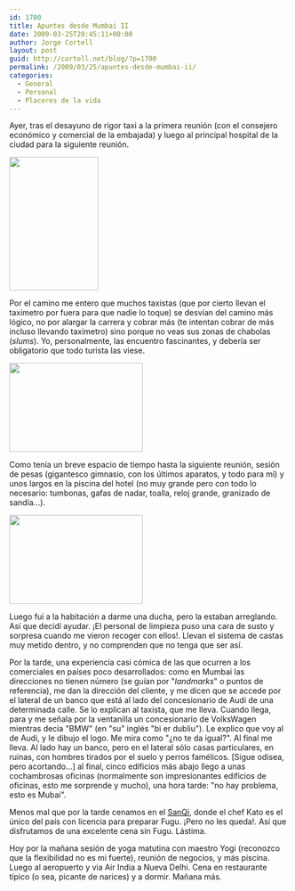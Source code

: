 ```yaml
---
id: 1700
title: Apuntes desde Mumbai II
date: 2009-03-25T20:45:11+00:00
author: Jorge Cortell
layout: post
guid: http://cortell.net/blog/?p=1700
permalink: /2009/03/25/apuntes-desde-mumbai-ii/
categories:
  - General
  - Personal
  - Placeres de la vida
---
```

Ayer, tras el desayuno de rigor taxi a la primera reunión (con el consejero económico y comercial de la embajada) y luego al principal hospital de la ciudad para la siguiente reunión.

<img class="aligncenter" title="taxímetro por fuera" src="http://farm4.static.flickr.com/3617/3398801523_06572272cf_m.jpg" alt="" width="160" height="240" />

Por el camino me entero que muchos taxistas (que por cierto llevan el taxímetro por fuera para que nadie lo toque) se desvían del camino más lógico, no por alargar la carrera y cobrar más (te intentan cobrar de más incluso llevando taxímetro) sino porque no veas sus zonas de chabolas (_slums_). Yo, personalmente, las encuentro fascinantes, y debería ser obligatorio que todo turista las viese.

<img class="aligncenter" title="slums" src="http://farm4.static.flickr.com/3581/3398784901_1422944275_m.jpg" alt="" width="240" height="160" />

Como tenía un breve espacio de tiempo hasta la siguiente reunión, sesión de pesas (gigantesco gimnasio, con los últimos aparatos, y todo para mí) y unos largos en la piscina del hotel (no muy grande pero con todo lo necesario: tumbonas, gafas de nadar, toalla, reloj grande, granizado de sandía...).

<img class="aligncenter" title="largos en piscina" src="http://farm4.static.flickr.com/3457/3399613236_6cf15ca983_m.jpg" alt="" width="240" height="160" />

Luego fui a la habitación a darme una ducha, pero la estaban arreglando. Así que decidí ayudar. ¡El personal de limpieza puso una cara de susto y sorpresa cuando me vieron recoger con ellos!. Llevan el sistema de castas muy metido dentro, y no comprenden que no tenga que ser así.

Por la tarde, una experiencia casi cómica de las que ocurren a los comerciales en países poco desarrollados: como en Mumbai las direcciones no tienen número (se guían por "_landmarks_" o puntos de referencia), me dan la dirección del cliente, y me dicen que se accede por el lateral de un banco que está al lado del concesionario de Audi de una determinada calle. Se lo explican al taxista, que me lleva. Cuando llega, para y me señala por la ventanilla un concesionario de VolksWagen mientras decía "BMW" (en "su" inglés "bi er dubliu"). Le explico que voy al de Audi, y le dibujo el logo. Me mira como "¿no te da igual?". Al final me lleva. Al lado hay un banco, pero en el lateral sólo casas particulares, en ruinas, con hombres tirados por el suelo y perros famélicos. [Sigue odisea, pero acortando...] al final, cinco edificios más abajo llego a unas cochambrosas oficinas (normalmente son impresionantes edificios de oficinas, esto me sorprende y mucho), una hora tarde: "no hay problema, esto es Mubai".

Menos mal que por la tarde cenamos en el <a title="http://www.fourseasons.com/mumbai/dining/san_qi.html" href="http://www.fourseasons.com/mumbai/dining/san_qi.html" target="_blank">SanQi</a>, donde el chef Kato es el único del país con licencia para preparar Fugu. ¡Pero no les queda!. Así que disfrutamos de una excelente cena sin Fugu. Lástima.

Hoy por la mañana sesión de yoga matutina con maestro Yogi (reconozco que la flexibilidad no es mi fuerte), reunión de negocios, y más piscina. Luego al aeropuerto y via Air India a Nueva Delhi. Cena en restaurante típico (o sea, picante de narices) y a dormir. Mañana más.